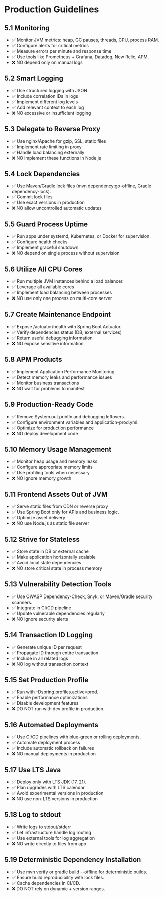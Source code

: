 # Production Guidelines

## 5.1 Monitoring
- ✅ Monitor JVM metrics: heap, GC pauses, threads, CPU, process RAM.
- ✅ Configure alerts for critical metrics
- ✅ Measure errors per minute and response time
- ✅ Use tools like Prometheus + Grafana, Datadog, New Relic, APM.
- ❌ NO depend only on manual logs

## 5.2 Smart Logging
- ✅ Use structured logging with JSON
- ✅ Include correlation IDs in logs
- ✅ Implement different log levels
- ✅ Add relevant context to each log
- ❌ NO excessive or insufficient logging

## 5.3 Delegate to Reverse Proxy
- ✅ Use nginx/Apache for gzip, SSL, static files
- ✅ Implement rate limiting in proxy
- ✅ Handle load balancing externally
- ❌ NO implement these functions in Node.js

## 5.4 Lock Dependencies
- ✅ Use Maven/Gradle lock files (mvn dependency:go-offline, Gradle dependency-lock).
- ✅ Commit lock files
- ✅ Use exact versions in production
- ❌ NO allow uncontrolled automatic updates

## 5.5 Guard Process Uptime
- ✅ Run apps under systemd, Kubernetes, or Docker for supervision.
- ✅ Configure health checks
- ✅ Implement graceful shutdown
- ❌ NO depend on single process without supervision

## 5.6 Utilize All CPU Cores
- ✅ Run multiple JVM instances behind a load balancer.
- ✅ Leverage all available cores
- ✅ Implement load balancing between processes
- ❌ NO use only one process on multi-core server

## 5.7 Create Maintenance Endpoint
- ✅ Expose /actuator/health with Spring Boot Actuator.
- ✅ Verify dependencies status (DB, external services)
- ✅ Return useful debugging information
- ❌ NO expose sensitive information

## 5.8 APM Products
- ✅ Implement Application Performance Monitoring
- ✅ Detect memory leaks and performance issues
- ✅ Monitor business transactions
- ❌ NO wait for problems to manifest

## 5.9 Production-Ready Code
- ✅ Remove System.out.println and debugging leftovers.
- ✅ Configure environment variables and application-prod.yml.
- ✅ Optimize for production performance
- ❌ NO deploy development code

## 5.10 Memory Usage Management
- ✅ Monitor heap usage and memory leaks
- ✅ Configure appropriate memory limits
- ✅ Use profiling tools when necessary
- ❌ NO ignore memory growth

## 5.11 Frontend Assets Out of JVM
- ✅ Serve static files from CDN or reverse proxy
- ✅ Use Spring Boot only for APIs and business logic.
- ✅ Optimize asset delivery
- ❌ NO use Node.js as static file server

## 5.12 Strive for Stateless
- ✅ Store state in DB or external cache
- ✅ Make application horizontally scalable
- ✅ Avoid local state dependencies
- ❌ NO store critical state in process memory

## 5.13 Vulnerability Detection Tools
- ✅ Use OWASP Dependency-Check, Snyk, or Maven/Gradle security scanners.
- ✅ Integrate in CI/CD pipeline
- ✅ Update vulnerable dependencies regularly
- ❌ NO ignore security alerts

## 5.14 Transaction ID Logging
- ✅ Generate unique ID per request
- ✅ Propagate ID through entire transaction
- ✅ Include in all related logs
- ❌ NO log without transaction context

## 5.15 Set Production Profile
- ✅ Run with -Dspring.profiles.active=prod.
- ✅ Enable performance optimizations
- ✅ Disable development features
- ❌ DO NOT run with dev profile in production.

## 5.16 Automated Deployments
- ✅ Use CI/CD pipelines with blue-green or rolling deployments.
- ✅ Automate deployment process
- ✅ Include automatic rollback on failures
- ❌ NO manual deployments in production

## 5.17 Use LTS Java
- ✅ Deploy only with LTS JDK (17, 21).
- ✅ Plan upgrades with LTS calendar
- ✅ Avoid experimental versions in production
- ❌ NO use non-LTS versions in production

## 5.18 Log to stdout
- ✅ Write logs to stdout/stderr
- ✅ Let infrastructure handle log routing
- ✅ Use external tools for log aggregation
- ❌ NO write directly to files from app

## 5.19 Deterministic Dependency Installation
- ✅ Use mvn verify or gradle build --offline for deterministic builds.
- ✅ Ensure build reproducibility with lock files.
- ✅ Cache dependencies in CI/CD.
- ❌ DO NOT rely on dynamic + version ranges.
